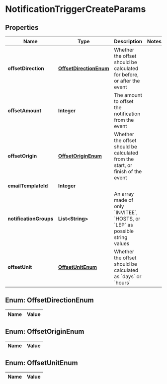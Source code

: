 

# NotificationTriggerCreateParams

## Properties

Name | Type | Description | Notes
------------ | ------------- | ------------- | -------------
**offsetDirection** | [**OffsetDirectionEnum**](#OffsetDirectionEnum) | Whether the offset should be calculated for before, or after the event | 
**offsetAmount** | **Integer** | The amount to offset the notification from the event | 
**offsetOrigin** | [**OffsetOriginEnum**](#OffsetOriginEnum) | Whether the offset should be calculated from the start, or finish of the event | 
**emailTemplateId** | **Integer** |  | 
**notificationGroups** | **List&lt;String&gt;** | An array made of only &#x60;INVITEE&#x60;, &#x60;HOSTS, or &#x60;LEP&#x60; as possible string values | 
**offsetUnit** | [**OffsetUnitEnum**](#OffsetUnitEnum) | Whether the offset should be calculated as &#x60;days&#x60; or &#x60;hours&#x60; | 


## Enum: OffsetDirectionEnum

Name | Value
---- | -----


## Enum: OffsetOriginEnum

Name | Value
---- | -----


## Enum: OffsetUnitEnum

Name | Value
---- | -----




